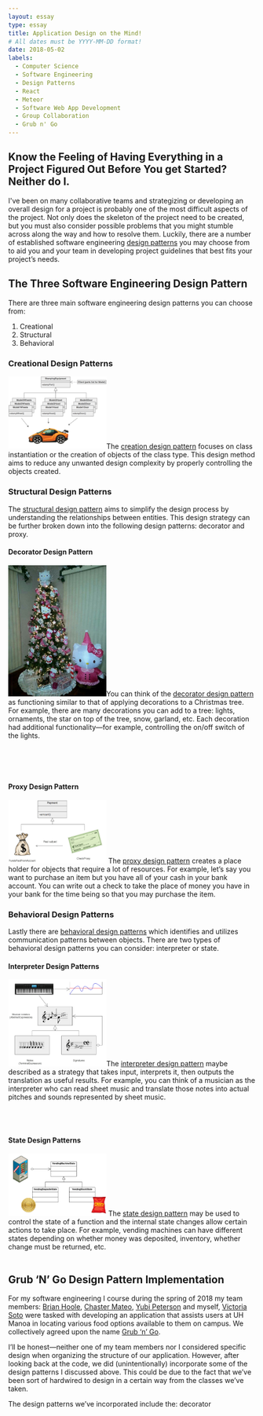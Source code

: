 ```yaml
---
layout: essay
type: essay
title: Application Design on the Mind!
# All dates must be YYYY-MM-DD format!
date: 2018-05-02
labels:
  - Computer Science
  - Software Engineering
  - Design Patterns
  - React
  - Meteor
  - Software Web App Development
  - Group Collaboration
  - Grub n' Go
---
```

## Know the Feeling of Having Everything in a Project Figured Out Before You get Started? Neither do I.

I've been on many collaborative teams and strategizing or developing an overall design for a project is probably one of the most difficult aspects of the project. Not only does the skeleton of the project need to be created, but you must also consider possible problems that you might stumble across along the way and how to resolve them. Luckily, there are a number of established software engineering <a href="https://sourcemaking.com/design_patterns">design patterns</a> you may choose from to aid you and your team in developing project guidelines that best fits your project’s needs.

## The Three Software Engineering Design Pattern

There are three main software engineering design patterns you can choose from:
1.	Creational
2.	Structural
3.	Behavioral

### Creational Design Patterns
<img class="ui right floated rounded image" src="/images/creationalDP.png" style="max-width: 200px;" style="max-height: 200px;"/>The <a href="https://sourcemaking.com/design_patterns/creational_patterns">creation design pattern</a> focuses on class instantiation or the creation of objects of the class type. This design method aims to reduce any unwanted design complexity by properly controlling the objects created.<br />

### Structural Design Patterns  
The <a href="https://sourcemaking.com/design_patterns/structural_patterns">structural design pattern</a> aims to simplify the design process by understanding the relationships between entities. This design strategy can be further broken down into the following design patterns: decorator and proxy.<br />

#### Decorator Design Pattern
<img class="ui left floated rounded image" src="/images/decoratorDP.jpg" style="max-width: 200px;" style="max-height: 200px;"/>You can think of the <a href="https://sourcemaking.com/design_patterns/decorator">decorator design pattern</a> as functioning similar to that of applying decorations to a Christmas tree. For example, there are many decorations you can add to a tree: lights, ornaments, the star on top of the tree, snow, garland, etc. Each decoration had additional functionality—for example, controlling the on/off switch of the lights. <br /><br /><br /><br /><br />

#### Proxy Design Pattern
<img class="ui right floated rounded image" src="/images/ProxyDP.png" style="max-width: 200px;" style="max-height: 200px;"/> The <a href="https://sourcemaking.com/design_patterns/proxy">proxy design pattern</a> creates a place holder for objects that require a lot of resources. For example, let’s say you want to purchase an item but you have all of your cash in your bank account. You can write out a check to take the place of money you have in your bank for the time being so that you may purchase the item.<br />

### Behavioral Design Patterns
Lastly there are <a href="https://sourcemaking.com/design_patterns/behavioral_patterns">behavioral design patterns</a> which identifies and utilizes communication patterns between objects. There are two types of behavioral design patterns you can consider: interpreter or state.<br />

#### Interpreter Design Patterns
<img class="ui left floated rounded image" src="/images/BehavioralDP.png " style="max-width: 200px;" style="max-height: 200px;"/>The <a href="https://sourcemaking.com/design_patterns/interpreter">interpreter design pattern</a> maybe described as a strategy that takes input, interprets it, then outputs the translation as useful results. For example, you can think of a musician as the interpreter who can read sheet music and translate those notes into actual pitches and sounds represented by sheet music.<br /><br /><br /><br />

#### State Design Patterns
<img class="ui right floated rounded image" src="/images/StateDP.png " style="max-width: 200px;" style="max-height: 200px;"/> The <a href="https://sourcemaking.com/design_patterns/state">state design pattern</a> may be used to control the state of a function and the internal state changes allow certain actions to take place. For example, vending machines can have different states depending on whether money was deposited, inventory, whether change must be returned, etc. <br /><br />

## Grub ‘N’ Go Design Pattern Implementation
For my software engineering I course during the spring of 2018 my team members: [Brian Hoole](https://brianhoole.github.io), [Chaster Mateo](https://haychaster.github.io), [Yubi Peterson](https://notyubi.github.io) and myself, [Victoria Soto](https://victoria-soto.github.io) were tasked with developing an application that assists users at UH Manoa in locating various food options available to them on campus. We collectively agreed upon the name <a href="https://grubngo.github.io/">Grub ‘n’ Go</a>.<br />

I’ll be honest—neither one of my team members nor I considered specific design when organizing the structure of our application. However, after looking back at the code, we did (unintentionally) incorporate some of the design patterns I discussed above. This could be due to the fact that we’ve been sort of hardwired to design in a certain way from the classes we’ve taken.

The design patterns we’ve incorporated include the: decorator
